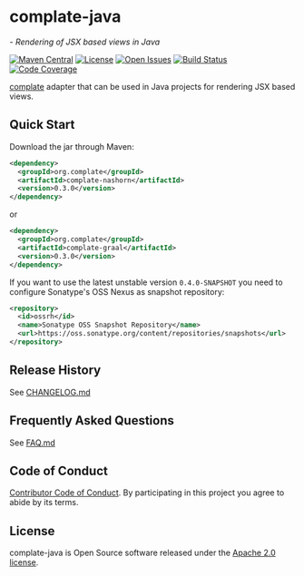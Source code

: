 # complate-java
*- Rendering of JSX based views in Java*

[![Maven Central](https://maven-badges.herokuapp.com/maven-central/org.complate/complate-core/badge.svg)](https://maven-badges.herokuapp.com/maven-central/org.complate/complate-core)
[![License](https://img.shields.io/badge/License-Apache%202.0-blue.svg)](https://www.apache.org/licenses/LICENSE-2.0)
[![Open Issues](https://img.shields.io/github/issues/complate/complate-java.svg)](https://github.com/complate/complate-java/issues)
[![Build Status](https://github.com/complate/complate-java/actions/workflows/main.yml/badge.svg)](https://github.com/complate/complate-java/actions/workflows/main.yml)
[![Code Coverage](https://codecov.io/gh/complate/complate-java/branch/main/graph/badge.svg)](https://codecov.io/gh/complate/complate-java)

[complate](https://complate.org) adapter that can be used in Java projects for
rendering JSX based views.


## Quick Start

Download the jar through Maven:

```xml
<dependency>
  <groupId>org.complate</groupId>
  <artifactId>complate-nashorn</artifactId>
  <version>0.3.0</version>
</dependency>
```

or

```xml
<dependency>
  <groupId>org.complate</groupId>
  <artifactId>complate-graal</artifactId>
  <version>0.3.0</version>
</dependency>
```

If you want to use the latest unstable version `0.4.0-SNAPSHOT` you need to
configure Sonatype's OSS Nexus as snapshot repository:

```xml
<repository>
  <id>ossrh</id>
  <name>Sonatype OSS Snapshot Repository</name>
  <url>https://oss.sonatype.org/content/repositories/snapshots</url>
</repository>
```


## Release History

See [CHANGELOG.md](./CHANGELOG.md)

## Frequently Asked Questions

See [FAQ.md](./FAQ.md)

## Code of Conduct

[Contributor Code of Conduct](./CODE_OF_CONDUCT.md). By participating in this
project you agree to abide by its terms.


## License

complate-java is Open Source software released under the
[Apache 2.0 license](http://www.apache.org/licenses/LICENSE-2.0.html).
